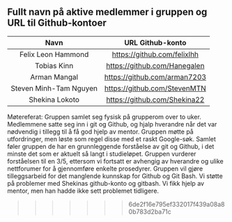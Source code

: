 ## Fullt navn på aktive medlemmer i gruppen og URL til Github-kontoer

| Navn                   | URL Github-konto                |
| :--------------------: | :------------------------------:|
| Felix Leon Hammond     | https://github.com/felixlhh     |
| Tobias Kinn            | https://github.com/Hanegalen    |
| Arman Mangal           | https://github.com/arman7203    |
| Steven Minh-Tam Nguyen | https://github.com/StevenMTN    |
| Shekina Lokoto         | https://github.com/Shekina22    |


Møtereferat:
Gruppen samlet seg fysisk på grupperom over to uker. Medlemmene satte seg inn i git og Github, og hjalp hverandre når det var nødvendig i tillegg til å få god hjelp av mentor. Gruppen møtte på utfordringer, men løste som regel disse med et raskt Google-søk. Samlet føler gruppen de har en grunnleggende forståelse av git og Github, i det minste det som er aktuelt så langt i studieløpet. Gruppen vurderer forståelsen til en 3/5, ettersom vi fortsatt er avhengig av hverandre og ulike nettforumer for å gjennomføre enkelte prosedyrer. Gruppen vil gjøre tilleggsarbeid for det manglende kunnskap for Github og Git Bash.
Vi støtte på problemer med Shekinas github-konto og gitbash. Vi fikk hjelp av mentor, men han hadde ikke sett problemet tidligere.
>>>>>>> 6de2f16e795ef332017f439a08a80b783d2ba71c
